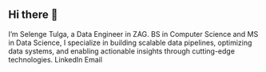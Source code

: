 ## Hi there 👋

I’m Selenge Tulga, a Data Engineer in ZAG. BS in Computer Science and MS in Data Science, I specialize in building scalable data pipelines, optimizing data systems, and enabling actionable insights through cutting-edge technologies.
LinkedIn Email
<!--
**nitinlog/nitinlog** is a ✨ _special_ ✨ repository because its `README.md` (this file) appears on your GitHub profile.

Here are some ideas to get you started:

- 🔭 I’m currently working on ...
- 🌱 I’m currently learning ...
- 👯 I’m looking to collaborate on ...
- 🤔 I’m looking for help with ...
- 💬 Ask me about ...
- 📫 How to reach me: ...
- 😄 Pronouns: ...
- ⚡ Fun fact: ...
-->
